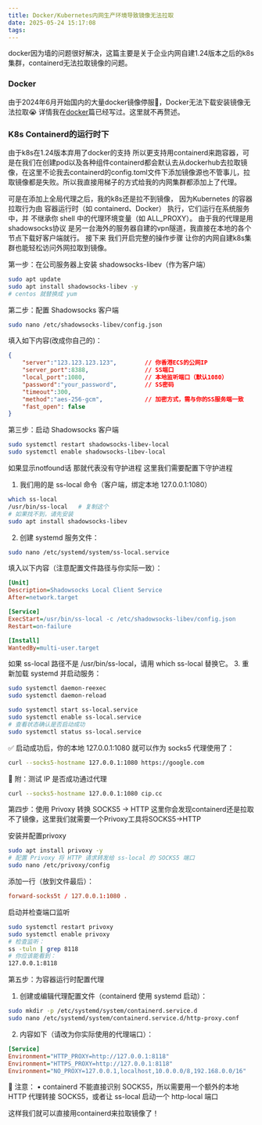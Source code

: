 ```yaml
---
title: Docker/Kubernetes内网生产环境导致镜像无法拉取
date: 2025-05-24 15:17:08
tags:
---
```

docker因为墙的问题很好解决，这篇主要是关于企业内网自建1.24版本之后的k8s集群，containerd无法拉取镜像的问题。

### Docker
由于2024年6月开始国内的大量docker镜像停服😤，Docker无法下载安装镜像无法拉取😭 详情我在[docker](https://www.luelulu.com/2025/03/25/docker/#%E8%A7%A3%E5%86%B3%E5%9B%BD%E5%86%85Docker%E9%95%9C%E5%83%8F%E9%97%AE%E9%A2%98)篇已经写过。这里就不再赘述。
### K8s Containerd的运行时下
由于k8s在1.24版本弃用了docker的支持 所以更支持用containerd来跑容器，可是在我们在创建pod以及各种组件containerd都会默认去从dockerhub去拉取镜像，在这里不论我去containerd的config.toml文件下添加镜像源也不管事儿，拉取镜像都是失败。所以我直接用梯子的方式给我的内网集群都添加上了代理。

可是在添加上全局代理之后，我的k8s还是拉不到镜像， 因为Kubernetes 的容器拉取行为由 容器运行时（如 containerd、Docker） 执行，它们运行在系统服务中，并 不继承你 shell 中的代理环境变量（如 ALL_PROXY）。
由于我的代理是用shadowsocks协议 是另一台海外的服务器自建的vpn隧道，我直接在本地的各个节点下载好客户端就行。
接下来 我们开启完整的操作步骤 让你的内网自建k8s集群也能轻松访问外网拉取到镜像。

第一步：在公司服务器上安装 shadowsocks-libev（作为客户端）
```bash
sudo apt update
sudo apt install shadowsocks-libev -y
# centos 就替换成 yum
```
第二步：配置 Shadowsocks 客户端
```bash
sudo nano /etc/shadowsocks-libev/config.json
```
填入如下内容(改成你自己的)：
```json
{
    "server":"123.123.123.123",        // 你香港ECS的公网IP
    "server_port":8388,                // SS端口
    "local_port":1080,                 // 本地监听端口（默认1080）
    "password":"your_password",        // SS密码
    "timeout":300,
    "method":"aes-256-gcm",            // 加密方式，需与你的SS服务端一致
    "fast_open": false
}
```
第三步：启动 Shadowsocks 客户端
```bash
sudo systemctl restart shadowsocks-libev-local
sudo systemctl enable shadowsocks-libev-local
```
如果显示notfound话 那就代表没有守护进程 这里我们需要配置下守护进程
1. 我们用的是 ss-local 命令（客户端，绑定本地 127.0.0.1:1080）
```bash
which ss-local 
/usr/bin/ss-local   # 复制这个
# 如果找不到，请先安装
sudo apt install shadowsocks-libev
```
2. 创建 systemd 服务文件：
```bash
sudo nano /etc/systemd/system/ss-local.service
```
填入以下内容（注意配置文件路径与你实际一致）：
```ini
[Unit]
Description=Shadowsocks Local Client Service
After=network.target

[Service]
ExecStart=/usr/bin/ss-local -c /etc/shadowsocks-libev/config.json
Restart=on-failure

[Install]
WantedBy=multi-user.target
```
如果 ss-local 路径不是 /usr/bin/ss-local，请用 which ss-local 替换它。
3. 重新加载 systemd 并启动服务：
```bash
sudo systemctl daemon-reexec
sudo systemctl daemon-reload

sudo systemctl start ss-local.service
sudo systemctl enable ss-local.service
# 查看状态确认是否启动成功
sudo systemctl status ss-local.service
```
✅ 启动成功后，你的本地 127.0.0.1:1080 就可以作为 socks5 代理使用了：
```bash
curl --socks5-hostname 127.0.0.1:1080 https://google.com
```
🧪 附：测试 IP 是否成功通过代理
```bash
curl --socks5-hostname 127.0.0.1:1080 cip.cc
```
第四步：使用 Privoxy 转换 SOCKS5 → HTTP
这里你会发现containerd还是拉取不了镜像，这里我们就需要一个Privoxy工具将SOCKS5→HTTP

安装并配置privoxy
```bash
sudo apt install privoxy -y
# 配置 Privoxy 将 HTTP 请求转发给 ss-local 的 SOCKS5 端口
sudo nano /etc/privoxy/config
```
添加一行（放到文件最后）：
```conf
forward-socks5t / 127.0.0.1:1080 . 
```
启动并检查端口监听
```bash
sudo systemctl restart privoxy
sudo systemctl enable privoxy
# 检查监听：
ss -tuln | grep 8118
# 你应该能看到：
127.0.0.1:8118
```
第五步：为容器运行时配置代理
1. 创建或编辑代理配置文件（containerd 使用 systemd 启动）：
```bash
sudo mkdir -p /etc/systemd/system/containerd.service.d
sudo nano /etc/systemd/system/containerd.service.d/http-proxy.conf
```
2. 内容如下（请改为你实际使用的代理端口）：
```ini
[Service]
Environment="HTTP_PROXY=http://127.0.0.1:8118"
Environment="HTTPS_PROXY=http://127.0.0.1:8118"
Environment="NO_PROXY=127.0.0.1,localhost,10.0.0.0/8,192.168.0.0/16"
```
🧠 注意：
•	containerd 不能直接识别 SOCKS5，所以需要用一个额外的本地 HTTP 代理转接 SOCKS5，或者让 ss-local 启动一个 http-local 端口


这样我们就可以直接用containerd来拉取镜像了！